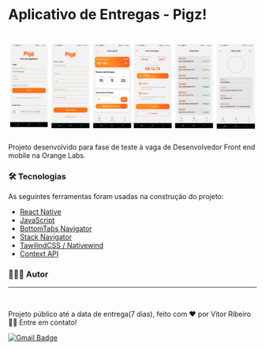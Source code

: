# Aplicativo de Entregas - Pigz!

<h1 align="center">
  <img alt="Pigz Login" title="Pigz Login" src="./src/bannerGitHub/correctBanner.png" />
</h1> 

Projeto desenvolvido para fase de teste à vaga de Desenvolvedor Front end mobile na Orange Labs. 

### 🛠 Tecnologias

As seguintes ferramentas foram usadas na construção do projeto:
- [React Native](https://reactnative.dev/)
- [JavaScript](https://developer.mozilla.org/pt-BR/docs/Web/JavaScript)
- [BottomTabs Navigator](https://reactnavigation.org/docs/bottom-tab-navigator/)
- [Stack Navigator](https://reactnavigation.org/docs/stack-navigator)
- [TawilindCSS / Nativewind](https://www.nativewind.dev/)
- [Context API](https://reactjs.org/docs/context.html)

### 👨🏾‍💻 Autor
---

 <img style="border-radius: 50%;" src="https://github.com/vitorrdc.png" width="100px;" alt=""/>

Projeto público até a data de entrega(7 dias), feito com ❤️ por Vitor Ribeiro 👋🏽 Entre em contato!


[![Gmail Badge](https://img.shields.io/badge/-vitor.camposrdc@gmail.com-c14438?style=flat-square&logo=Gmail&logoColor=white&link=mailto:vitor.camposrdc@gmail.com)](mailto:vitor.camposrdc@gmail.com)
